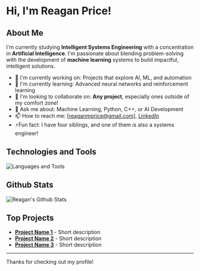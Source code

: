 # Hi, I'm Reagan Price!
## About Me
I'm currently studying **Intelligent Systems Engineering** with a concentration in **Artificial Intelligence**. I'm passionate about blending problem-solving with the development of **machine learning** systems to build impactful, intelligent solutions.
- 🔭 I'm currently working on: Projects that explore AI, ML, and automation
- 🌱 I'm currently learning: Advanced neural networks and reinforcement learning
- 🤝 I'm looking to collaborate on: **Any project**, especially ones outside of my comfort zone!
- 💬 Ask me about: Machine Learning, Python, C++, or AI Development
- 📫 How to reach me: [reaganmprice@gmail.com], [LinkedIn](https://www.linkedin.com/in/rp2004)
- ⚡Fun fact: I have four siblings, and one of them is also a systems engineer!
## Technologies and Tools
![Languages and Tools](https://skillicons.dev/icons?i=python,tensorflow,pytorch,scikit-learn,java,js,HTML,CSS,git,github,vscode)
## Github Stats
![Reagan's Github Stats](https://github-readme-stats.vercel.app/api?username=rp2004&show_icons=true&theme=tokyonight)
## Top Projects
- [**Project Name 1**](#) - Short description
- [**Project Name 2**](#) - Short description
- [**Project Name 3**](#) - Short description

---

Thanks for checking out my profile!
